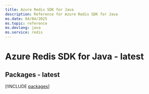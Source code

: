 ```yaml
---
title: Azure Redis SDK for Java
description: Reference for Azure Redis SDK for Java
ms.date: 04/04/2025
ms.topic: reference
ms.devlang: java
ms.service: redis
---
```

# Azure Redis SDK for Java - latest
## Packages - latest
[!INCLUDE [packages](redis-index.md)]